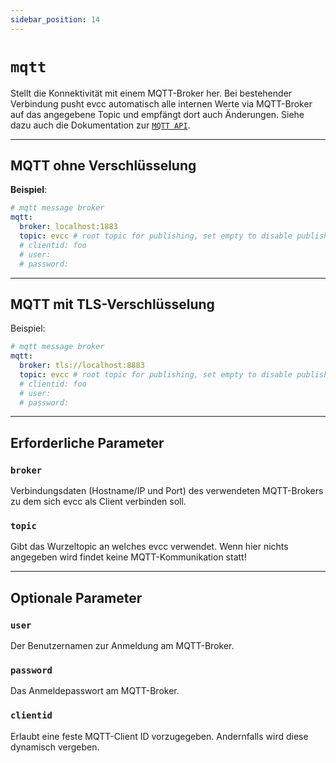 ```yaml
---
sidebar_position: 14
---
```


# `mqtt`

Stellt die Konnektivität mit einem MQTT-Broker her.
Bei bestehender Verbindung pusht evcc automatisch alle internen Werte via MQTT-Broker auf das angegebene Topic und empfängt dort auch Änderungen.
Siehe dazu auch die Dokumentation zur [`MQTT API`](/docs/reference/api#mqtt-api).

---

## MQTT ohne Verschlüsselung

**Beispiel**:

```yaml
# mqtt message broker
mqtt:
  broker: localhost:1883
  topic: evcc # root topic for publishing, set empty to disable publishing
  # clientid: foo
  # user:
  # password:
```

---

## MQTT mit TLS-Verschlüsselung

Beispiel:

```yaml
# mqtt message broker
mqtt:
  broker: tls://localhost:8883
  topic: evcc # root topic for publishing, set empty to disable publishing
  # clientid: foo
  # user:
  # password:
```

---

## Erforderliche Parameter

### `broker`

Verbindungsdaten (Hostname/IP und Port) des verwendeten MQTT-Brokers zu dem sich evcc als Client verbinden soll.

### `topic`

Gibt das Wurzeltopic an welches evcc verwendet.
Wenn hier nichts angegeben wird findet keine MQTT-Kommunikation statt!

---

## Optionale Parameter

### `user`

Der Benutzernamen zur Anmeldung am MQTT-Broker.

### `password`

Das Anmeldepasswort am MQTT-Broker.

### `clientid`

Erlaubt eine feste MQTT-Client ID vorzugegeben. Andernfalls wird diese dynamisch vergeben.
